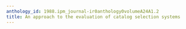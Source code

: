```yaml
---
anthology_id: 1988.ipm_journal-ir0anthology0volumeA24A1.2
title: An approach to the evaluation of catalog selection systems
---
```

